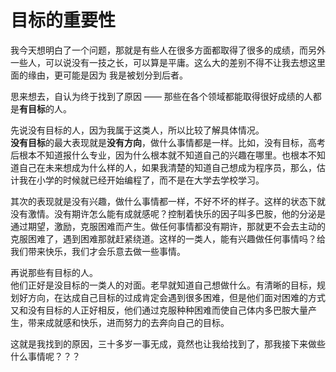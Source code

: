 # 目标的重要性   

我今天想明白了一个问题，那就是有些人在很多方面都取得了很多的成绩，而另外一些人，可以说没有一技之长，可以算是平庸。这么大的差别不得不让我去想这里面的缘由，更可能是因为 我是被划分到后者。   

思来想去，自认为终于找到了原因 —— 那些在各个领域都能取得很好成绩的人都是**有目标**的人。   

先说没有目标的人，因为我属于这类人，所以比较了解具体情况。   
**没有目标**的最大表现就是**没有方向**，做什么事情都是一样。比如，没有目标，高考后根本不知道报什么专业，因为什么根本就不知道自己的兴趣在哪里。也根本不知道自己在未来想成为什么样的人，如果我清楚的知道自己想成为程序员，那么，估计我在小学的时候就已经开始编程了，而不是在大学去学校学习。    

其次的表现就是没有兴趣，做什么事情都一样，不好不坏的样子。这样的状态下就没有激情。没有期许怎么能有成就感呢？控制着快乐的因子叫多巴胺，他的分泌是通过期望，激励，克服困难而产生。做任何事情都没有期许，那就更不会去主动的克服困难了，遇到困难那就赶紧绕道。这样的一类人，能有兴趣做任何事情吗？给我们带来快乐，我们才会乐意去做一些事情。

再说那些有目标的人。  
他们正好是没目标的一类人的对面。老早就知道自己想做什么。有清晰的目标，规划好方向，在达成自己目标的过成肯定会遇到很多困难，但是他们面对困难的方式又和没有目标的人正好相反，他们通过克服种种困难而使自己体内多巴胺大量产生，带来成就感和快乐，进而努力的去奔向自己的目标。 

这就是我找到的原因，三十多岁一事无成，竟然也让我给找到了，那我接下来做些什么事情呢？？？